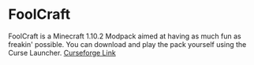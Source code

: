 # FoolCraft
FoolCraft is a Minecraft 1.10.2 Modpack aimed at having as much fun as freakin' possible. You can download and play the pack yourself using the Curse Launcher. [Curseforge Link](https://mods.curse.com/modpacks/minecraft/262803-foolcraft)
